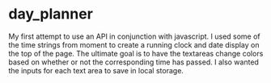 # day_planner
My first attempt to use an API in conjunction with javascript. I used some of the time strings from moment to create a running clock and date display on the top of the page. The ultimate goal is to have the textareas change colors based on whether or not the corresponding time has passed. I also wanted the inputs for each text area to save in local storage.
